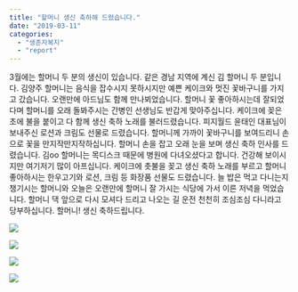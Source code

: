 ```yaml
---
title: "할머니 생신 축하해 드렸습니다."
date: "2019-03-11"
categories: 
  - "생존자복지"
  - "report"
---
```


3월에는 할머니 두 분의 생신이 있습니다. 같은 경남 지역에 계신 김 할머니 두 분입니다. 김양주 할머니는 음식을 잡수시지 못하시지만 예쁜 케이크와 멋진 꽃바구니를 가지고 갔습니다. 오랜만에 아드님도 함께 만나뵈었습니다. 할머니 꽃 좋아하시는데 잘되었다며 할머니를 오래 돌봐주시는 간병인 선생님도 반갑게 맞아주십니다. 케이크에 꽂은 초에 불을 붙이고 다 함께 생신 축하 노래를 불러드렸습니다. 피지월드 윤태인 대표님이 보내주신 로션과 크림도 선물로 드렸습니다. 할머니께 가까이 꽃바구니를 보여드리니 손으로 꽃을 만지작만지작하십니다. 할머니 손을 잡고 오래 눈을 보며 생신 축하 인사를 드렸습니다. 김oo 할머니는 목디스크 때문에 병원에 다녀오셨다고 합니다. 건강해 보이시지만 여기저기 많이 아프십니다. 케이크에 촛불을 꽂고 생신 축하 노래를 부르고 할머니 좋아하시는 한우고기와 로션, 크림 등 화장품 선물도 드렸습니다. 늘 밥은 먹고 다니는지 챙기시는 할머니와 오늘은 오랜만에 할머니 잘 가시는 식당에 가서 이른 저녁을 먹었습니다. 할머니 댁 앞으로 다시 모셔다 드리고 나오는 길 운전 천천히 조심조심 다니라고 당부하십니다. 할머니! 생신 축하드립니다.

![](http://womenandwar.net/kr/wp-content/uploads/2019/03/54524106_2514919701882775_4176772695117004800_n-300x225.jpg)

![](http://womenandwar.net/kr/wp-content/uploads/2019/03/53584685_2514919945216084_6055656054862118912_n-225x300.jpg)

![](http://womenandwar.net/kr/wp-content/uploads/2019/03/53517131_2514920235216055_3640471012312612864_n-1-225x300.jpg)

![](http://womenandwar.net/kr/wp-content/uploads/2019/03/53509570_2514920521882693_5169072679235354624_n-1-225x300.jpg)
